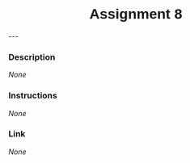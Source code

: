 <h1  style="font-family:  Verdana,  Geneva,  sans-serif;  text-align:center">Assignment  8</h1> 
--- 
 
###  Description 
*None* 
 
###  Instructions 
*None* 
 
###  Link 
*None*
